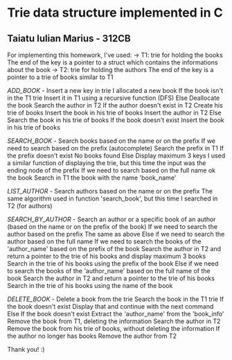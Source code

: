 # Trie data structure implemented in C

## Taiatu Iulian Marius - 312CB

For implementing this homework, I've used:
    -> T1: trie for holding the books
        The end of the key is a pointer to a struct which contains the informations about the book
    -> T2: trie for holding the authors
        The end of the key is a pointer to a trie of books similar to T1

*ADD_BOOK* - Insert a new key in trie
    I allocated a new book
    If the book isn't in the T1 trie
        Insert it in T1 using a recursive function (DFS)
    Else
        Deallocate the book
    Search the author in T2
    If the author doesn't exist in T2
        Create his trie of books
        Insert the book in his trie of books
        Insert the author in T2
    Else
        Search the book in his trie of books
        If the book doesn't exist
            Insert the book in his trie of books

*SEARCH_BOOK* - Search books based on the name or on the prefix
    If we need to search based on the prefix (autocomplete)
        Search the prefix in T1
        If the prefix doesn't exist
            No books found
        Else
            Display maximum 3 keys
            I used a similar function of displaying the trie, 
            but this time the input was the ending node of the prefix
    If we need to search based on the full name ok the book
        Search in T1 the book with the name 'book_name'

*LIST_AUTHOR* - Search authors based on the name or on the prefix
    The same algorithm used in function 'search_book', but
    this time I searched in T2 (for authors)
        
*SEARCH_BY_AUTHOR* - Search an author or a specific book of an author (based on the name or on the prefix of the book)
    If we need to search the author based on the prefix
        The same as above
    Else if we need to search the author based on the full name
        If we need to search the books of the 'author_name' based on the prefix of the book
            Search the author in T2 and return a pointer to the trie of his books and display maximum 3 books
            Search in the trie of his books using the prefix of the book
        Else if we need to search the books of the 'author_name' based on the full name of the book
            Search the author in T2 and return a pointer to the trie of his books
            Search in the trie of his books using the name of the book

*DELETE_BOOK* - Delete a book from the trie
    Search the book in the T1 trie
    If the book doesn't exist
        Display that and continue with the next command
    Else If the book doesn't exist
        Extract the 'author_name' from the 'book_info'
        Remove the book from T1, deleting the information
        Search the author in T2
            Remove the book from his trie of books, without deleting the information
            If the author no longer has books
                Remove the author from T2

Thank you! :)
